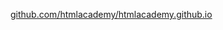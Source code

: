  <p>
        <a href="https://github.com/htmlacademy/htmlacademy.github.io">github.com/htmlacademy/htmlacademy.github.io</a>
</p>


